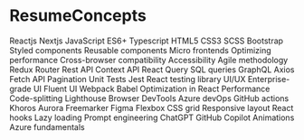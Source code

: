 # ResumeConcepts

Reactjs
Nextjs
JavaScript
ES6+
Typescript
HTML5
CSS3
SCSS
Bootstrap
Styled components
Reusable components
Micro frontends
Optimizing performance
Cross-browser compatibility
Accessibility
Agile methodology
Redux
Router
Rest API
Context API
React Query
SQL queries
GraphQL
Axios
Fetch API
Pagination
Unit Tests
Jest
React testing library
UI/UX
Enterprise-grade UI
Fluent UI
Webpack
Babel
Optimization in React
Performance
Code-splitting
Lighthouse
Browser DevTools
Azure devOps
GitHub actions
Khoros
Aurora
Freemarker
Figma
Flexbox
CSS grid
Responsive layout
React hooks
Lazy loading
Prompt engineering
ChatGPT
GitHub Copilot
Animations
Azure fundamentals
